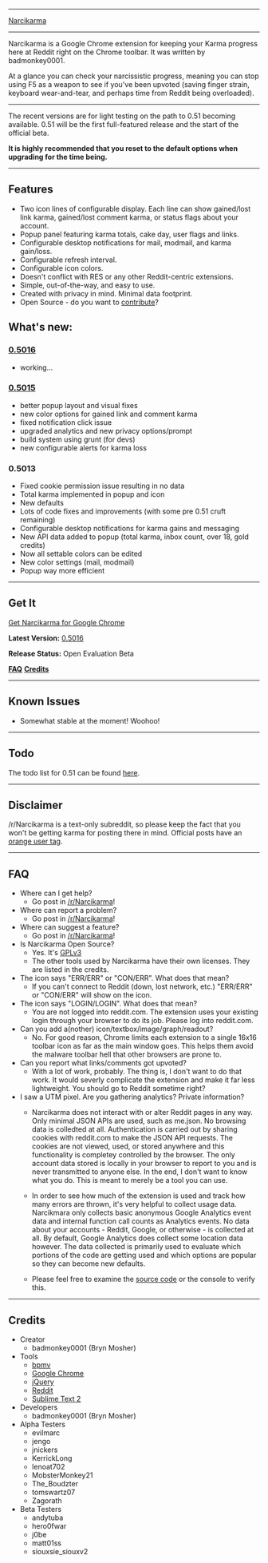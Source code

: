 *****

[Narcikarma](http://i.imgur.com/UBVs4.png#nkma "Click for screenshot...")

*****

Narcikarma is a Google Chrome extension for keeping your Karma progress here at Reddit right on the Chrome toolbar.
It was written by badmonkey0001.

At a glance you can check your narcissistic progress, meaning you can stop using F5 as a weapon to see if you've been upvoted (saving finger strain, keyboard wear-and-tear, and perhaps time from Reddit being overloaded).

*****

The recent versions are for light testing on the path to 0.51 becoming available.
0.51 will be the first full-featured release and the start of the official beta.

**It is highly recommended that you reset to the default options when upgrading for the time being.**

*****

## Features

* Two icon lines of configurable display. Each line can show gained/lost link karma, gained/lost comment karma, or status flags about your account.
* Popup panel featuring karma totals, cake day, user flags and links.
* Configurable desktop notifications for mail, modmail, and karma gain/loss.
* Configurable refresh interval.
* Configurable icon colors.
* Doesn't conflict with RES or any other Reddit-centric extensions.
* Simple, out-of-the-way, and easy to use.
* Created with privacy in mind. Minimal data footprint.
* Open Source - do you want to [contribute](https://github.com/BrynM/Narcikarma)?

## What's new:

### [0.5016]()

* working...

### [0.5015](https://github.com/BrynM/Narcikarma/pull/77)

* better popup layout and visual fixes
* new color options for gained link and comment karma
* fixed notification click issue
* upgraded analytics and new privacy options/prompt
* build system using grunt (for devs)
* new configurable alerts for karma loss

### 0.5013

* Fixed cookie permission issue resulting in no data
* Total karma implemented in popup and icon
* New defaults
* Lots of code fixes and improvements (with some pre 0.51 cruft remaining)
* Configurable desktop notifications for karma gains and messaging
* New API data added to popup (total karma, inbox count, over 18, gold credits)
* Now all settable colors can be edited
* New color settings (mail, modmail)
* Popup way more efficient

*****

## Get It

[Get Narcikarma for Google Chrome](https://chrome.google.com/webstore/detail/narcikarma/mogaeafejjipmngijfhdjkmjomgdicdg)

**Latest Version:** [0.5016](https://github.com/BrynM/Narcikarma/releases)

**Release Status:** Open Evaluation Beta

**[FAQ](https://github.com/BrynM/Narcikarma#faq)** **[Credits](https://github.com/BrynM/Narcikarma#credits)**

*****

## Known Issues

* Somewhat stable at the moment! Woohoo!

*****

## Todo

The todo list for 0.51 can be found [here](https://github.com/BrynM/Narcikarma/milestones/0.51).

*****

## Disclaimer

/r/Narcikarma is a text-only subreddit, so please keep the fact that you won't be getting karma for posting there in mind. Official posts have an [orange user tag](http://www.reddit.com/r/Narcikarma/#nkOfficialPosts).

*****

## FAQ

* Where can I get help?
    * Go post in [/r/Narcikarma](http://www.reddit.com/r/Narcikarma)!
* Where can report a problem?
    * Go post in [/r/Narcikarma](http://www.reddit.com/r/Narcikarma)!
* Where can suggest a feature?
    * Go post in [/r/Narcikarma](http://www.reddit.com/r/Narcikarma)!
* Is Narcikarma Open Source?
    * Yes. It's [GPLv3](https://github.com/BrynM/Narcikarma/blob/master/gplv3.txt)
    * The other tools used by Narcikarma have their own licenses. They are listed in the credits.
* The icon says "ERR/ERR" or "CON/ERR". What does that mean?
    * If you can't connect to Reddit (down, lost network, etc.) "ERR/ERR" or "CON/ERR" will show on the icon.
* The icon says "LOGIN/LOGIN". What does that mean?
    * You are not logged into reddit.com. The extension uses your existing login through your browser to do its job. Please log into reddit.com.
* Can you add a(nother) icon/textbox/image/graph/readout?
    * No. For good reason, Chrome limits each extension to a single 16x16 toolbar icon as far as the main window goes. This helps them avoid the malware toolbar hell that other browsers are prone to.
* Can you report what links/comments got upvoted?
    * With a lot of work, probably. The thing is, I don't want to do that work. It would severly complicate the extension and make it far less lightweight. You should go to Reddit sometime right?
* I saw a UTM pixel. Are you gathering analytics? Private information?
    * Narcikarma does not interact with or alter Reddit pages in any way. Only minimal JSON APIs are used, such as me.json. No browsing data is colledted at all.
    Authentication is carried out by sharing cookies with reddit.com to make the JSON API requests. The cookies are not viewed, used, or stored anywhere and this functionality is completey controlled by the browser. The only account data stored is locally in your browser to report to you and is never transmitted to anyone else.
    In the end, I don't want to know what you do. This is meant to merely be a tool you can use.

    * In order to see how much of the extension is used and track how many errors are thrown, it's very helpful to collect usage data. Narcikmara only collects basic anonymous Google Analytics event data and internal function call counts as Analytics events. No data about your accounts - Reddit, Google, or otherwise - is collected at all. By default, Google Analytics does collect some location data however.
    The data collected is primarily used to evaluate which portions of the code are getting used and which options are popular so they can become new defaults.

    * Please feel free to examine the [source code](https://github.com/BrynM/Narcikarma "The actual source code on Github...") or the console to verify this.

*****

## Credits

* Creator
    * badmonkey0001 (Bryn Mosher)
* Tools
    * [bpmv](https://github.com/BrynM/bpmv)
    * [Google Chrome](http://www.google.com/chrome)
    * [jQuery](http://jquery.com)
    * [Reddit](http://www.reddit.com/)
    * [Sublime Text 2](http://www.sublimetext.com/2)
* Developers
    * badmonkey0001 (Bryn Mosher)
* Alpha Testers
    * evilmarc
    * jengo
    * jnickers
    * KerrickLong
    * lenoat702
    * MobsterMonkey21
    * The_Boudzter
    * tomswartz07
    * Zagorath
* Beta Testers
    * andytuba
    * hero0fwar
    * j0be
    * matt01ss
    * siouxsie_siouxv2
